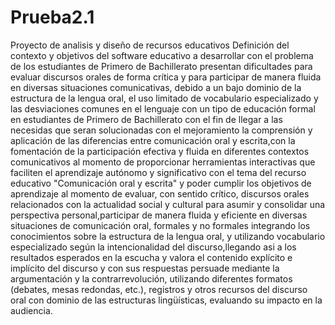# Prueba2.1
Proyecto de analisis y diseño de recursos educativos
Definición del contexto y objetivos del software educativo a desarrollar con el problema de los estudiantes de Primero de Bachillerato presentan dificultades para evaluar discursos orales de forma crítica y para participar de manera fluida en diversas situaciones comunicativas, debido a un bajo dominio de la estructura de la lengua oral, el uso limitado de vocabulario especializado y las desviaciones comunes en el lenguaje con un tipo de educación formal en estudiantes de Primero de Bachillerato con el fin de llegar a las necesidas que seran solucionadas con el mejoramiento la comprensión y aplicación de las diferencias entre comunicación oral y escrita,con la fomentación de la participación efectiva y fluida en diferentes contextos comunicativos al momento de proporcionar herramientas interactivas que faciliten el aprendizaje autónomo y significativo con el tema del recurso educativo "Comunicación oral y escrita" y poder cumplir los objetivos de aprendizaje al momento de evaluar, con sentido crítico, discursos orales relacionados con la actualidad social y cultural para asumir y consolidar una perspectiva personal,participar de manera fluida y eficiente en diversas situaciones de comunicación oral, formales y no formales integrando los conocimientos sobre la estructura de la lengua oral, y utilizando vocabulario especializado según la intencionalidad del discurso,llegando asi a los resultados esperados en la escucha y valora el contenido explícito e implícito del discurso y con sus respuestas persuade mediante la argumentación y la contrarrevolución, utilizando diferentes formatos (debates, mesas redondas, etc.), registros y otros recursos del discurso oral con dominio de las estructuras lingüísticas, evaluando su impacto en la audiencia.
